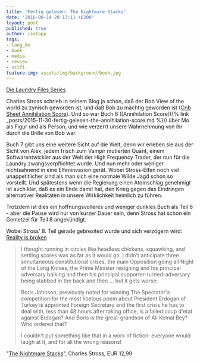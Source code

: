 ```yaml
---
title: 'Fertig gelesen: The Nightmare Stacks'
date: '2016-08-14 20:17:11 +0200'
layout: post
published: true
author: isotopp
tags:
- lang_de
- book
- media
- review
- scifi
feature-img: assets/img/background/book.jpg
---
```

[Die Laundry Files Series](https://www.amazon.de/gp/product/B01C8R8TK0)

Charles Stross schrieb in seinem Blog ja schon, daß der Bob View of the world zu zynisch geworden ist, und daß Bob zu mächtig geworden ist ([Crib Sheet Annihilation Score](http://www.antipope.org/charlie/blog-static/2016/06/crib-sheet-the-annihilation-sc.html)). Und so war Buch 6 ([Annihilation Score]({% link _posts/2015-11-30-fertig-gelesen-the-annihilation-score.md %})) über Mo als Figur und als Person, und wie verzerrt unsere Wahrnehmung von ihr durch die Brille von Bob war.

Buch 7 gibt uns eine weitere Sicht auf die Welt, denn wir erleben sie aus der Sicht von Alex, jedem frisch zum Vampir mutierten Quant, einem Softwarentwickler aus der Welt der High Frequency Trader, der nun für die Laundry zwangsverpflichtet wurde. Und nun mehr oder weniger nichtsahnend in eine Elfeninvasion gerät. Wobei Stross-Elfen noch viel unappetitlicher sind als man sich eine normale Wilde Jagd schon so vorstellt. Und spätestens wenn die Regierung einen Atomschlag genehmigt ist auch klar, daß es ein Ende damit hat, den Krieg gegen das Eindringen alternativer Realitäten in unsere Wirklichkeit heimlich zu führen.

Trotzdem ist dies ein hoffnungsvolleres und weniger dunkles Buch als Teil 6 - aber die Pause wird nur von kurzer Dauer sein, denn Stross hat schon ein Gemetzel für Teil 8 angekündigt.

Wobei Stross' 8. Teil gerade gebrexited wurde und sich verzögern wird: 
[Reality is broken](http://www.antipope.org/charlie/blog-static/2016/08/reality-is-broken-1.html)

> I thought running in circles like headless chickens, squawking, and settling scores was as far as it would go. I didn't anticipate three simultaneous constitutional crises, the main Opposition going all Night of the Long Knives, the Prime Minister resigning and his principal adversary balking and then his principal supporter-turned-adversary being stabbed in the back and then ... but it gets worse: 
>
> Boris Johnson, previously noted for winning The Spectator's competition for the most libelous poem about President Erdogan of Turkey is appointed Foreign Secretary and the first crisis he has to deal with, less than 48 hours after taking office, is a failed coup d'etat against Erdogan? And Boris is the great-grandson of Ali Kemal Bey? Who ordered that? 
>
> I couldn't put something like that in a work of fiction: everyone would laugh at it, and for all the wrong reasons!

"[The Nightmare Stacks](https://www.amazon.de/dp/B019CSNQ24)", Charles Stross, EUR 12,99
